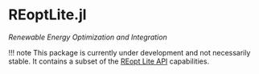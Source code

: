 # REoptLite.jl
*Renewable Energy Optimization and Integration*

!!! note
    This package is currently under development and not necessarily stable. It contains a subset of the [REopt Lite API](https://github.com/NREL/REopt_Lite_API) capabilities.
